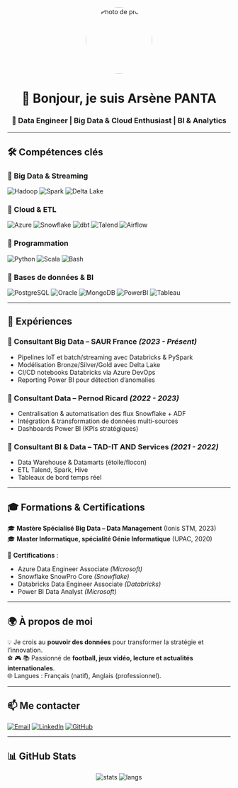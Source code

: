 <!-- Bannière ou image de profil -->
<p align="center">
  <img src="https://avatars.githubusercontent.com/u/9919?s=200&v=4" alt="Photo de profil" width="150" style="border-radius:50%">
</p>

<h1 align="center">👋 Bonjour, je suis Arsène PANTA</h1>
<h3 align="center">🚀 Data Engineer | Big Data & Cloud Enthusiast | BI & Analytics</h3>

---

## 🛠️ Compétences clés

### 🔹 Big Data & Streaming  
![Hadoop](https://img.shields.io/badge/-Hadoop-yellow?logo=apachehadoop&logoColor=white)
![Spark](https://img.shields.io/badge/-Apache%20Spark-E25A1C?logo=apachespark&logoColor=white)
![Delta Lake](https://img.shields.io/badge/-Delta%20Lake-00ADEF?logo=databricks&logoColor=white)

### 🔹 Cloud & ETL  
![Azure](https://img.shields.io/badge/-Azure-0078D4?logo=microsoftazure&logoColor=white)
![Snowflake](https://img.shields.io/badge/-Snowflake-29B5E8?logo=snowflake&logoColor=white)
![dbt](https://img.shields.io/badge/-dbt-FF694B?logo=dbt&logoColor=white)
![Talend](https://img.shields.io/badge/-Talend-FF6D00?logo=talend&logoColor=white)
![Airflow](https://img.shields.io/badge/-Apache%20Airflow-017CEE?logo=apacheairflow&logoColor=white)

### 🔹 Programmation  
![Python](https://img.shields.io/badge/-Python-3776AB?logo=python&logoColor=white)
![Scala](https://img.shields.io/badge/-Scala-DC322F?logo=scala&logoColor=white)
![Bash](https://img.shields.io/badge/-Bash-4EAA25?logo=gnubash&logoColor=white)

### 🔹 Bases de données & BI  
![PostgreSQL](https://img.shields.io/badge/-PostgreSQL-336791?logo=postgresql&logoColor=white)
![Oracle](https://img.shields.io/badge/-Oracle-F80000?logo=oracle&logoColor=white)
![MongoDB](https://img.shields.io/badge/-MongoDB-47A248?logo=mongodb&logoColor=white)
![PowerBI](https://img.shields.io/badge/-PowerBI-F2C811?logo=powerbi&logoColor=black)
![Tableau](https://img.shields.io/badge/-Tableau-E97627?logo=tableau&logoColor=white)

---

## 💼 Expériences

### 🏢 Consultant Big Data – SAUR France *(2023 - Présent)*
- Pipelines IoT et batch/streaming avec Databricks & PySpark  
- Modélisation Bronze/Silver/Gold avec Delta Lake  
- CI/CD notebooks Databricks via Azure DevOps  
- Reporting Power BI pour détection d’anomalies  

### 🏢 Consultant Data – Pernod Ricard *(2022 - 2023)*
- Centralisation & automatisation des flux Snowflake + ADF  
- Intégration & transformation de données multi-sources  
- Dashboards Power BI (KPIs stratégiques)  

### 🏢 Consultant BI & Data – TAD-IT AND Services *(2021 - 2022)*
- Data Warehouse & Datamarts (étoile/flocon)  
- ETL Talend, Spark, Hive  
- Tableaux de bord temps réel  

---

## 🎓 Formations & Certifications

🎓 **Mastère Spécialisé Big Data – Data Management** (Ionis STM, 2023)  
🎓 **Master Informatique, spécialité Génie Informatique** (UPAC, 2020)  

📜 **Certifications** :  
- Azure Data Engineer Associate *(Microsoft)*  
- Snowflake SnowPro Core *(Snowflake)*  
- Databricks Data Engineer Associate *(Databricks)*  
- Power BI Data Analyst *(Microsoft)*  

---

## 🌍 À propos de moi
💡 Je crois au **pouvoir des données** pour transformer la stratégie et l’innovation.  
⚽ 🎮 📚 Passionné de **football, jeux vidéo, lecture et actualités internationales**.  
🌐 Langues : Français (natif), Anglais (professionnel).  

---

## 📫 Me contacter

[![Email](https://img.shields.io/badge/-Email-D14836?logo=gmail&logoColor=white)](mailto:arsene.panta@yahoo.fr)
[![LinkedIn](https://img.shields.io/badge/-LinkedIn-0077B5?logo=linkedin&logoColor=white)](#)
[![GitHub](https://img.shields.io/badge/-GitHub-181717?logo=github&logoColor=white)](#)

---

## 📊 GitHub Stats
<p align="center">
  <img src="https://github-readme-stats.vercel.app/api?username=arsene-panta&show_icons=true&theme=radical" alt="stats" />
  <img src="https://github-readme-stats.vercel.app/api/top-langs/?username=arsene-panta&layout=compact&theme=radical" alt="langs" />
</p>
